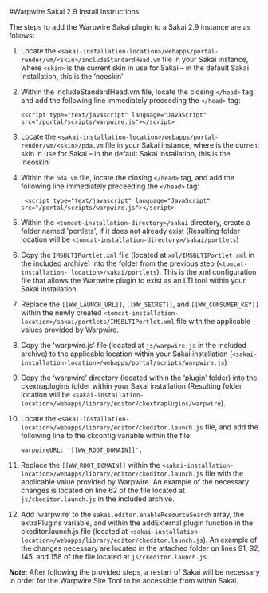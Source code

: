 #Warpwire Sakai 2.9 Install Instructions

The steps to add the Warpwire Sakai plugin to a Sakai 2.9 instance are as follows:

1. Locate the ```<sakai-installation-location>/webapps/portal-render/vm/<skin>/includeStandardHead.vm``` file in your Sakai instance, where ```<skin>``` is the current skin in use for Sakai – in the default Sakai installation, this is the ‘neoskin’

2. Within the includeStandardHead.vm file, locate the closing ```</head>``` tag, and add the following line immediately preceeding the ```</head>``` tag:

     ```<script type="text/javascript" language="JavaScript" src="/portal/scripts/warpwire.js"></script>```

3. Locate the ```<sakai-installation-location>/webapps/portal-render/vm/<skin>/pda.vm``` file in your Sakai instance, where <skin> is the current skin in use for Sakai – in the default Sakai installation, this is the ‘neoskin’

4. Within the ```pda.vm``` file, locate the closing ```</head>``` tag, and add the following line immediately preceeding the ```</head>``` tag:

     ``` <script type="text/javascript" language="JavaScript" src="/portal/scripts/warpwire.js"></script>```
     
5. Within the ```<tomcat-installation-directory>/sakai``` directory, create a folder named 'portlets', if it does not already exist (Resulting folder location will be ```<tomcat-installation-directory>/sakai/portlets```)

6. Copy the ```IMSBLTIPortlet.xml``` file (located at ```xml/IMSBLTIPortlet.xml``` in the included archive) into the folder from the previous step (```<tomcat-installation- location>/sakai/portlets```). This is the xml configuration file that allows the Warpwire plugin to exist as an LTI tool within your Sakai installation.

7. Replace the ```[[WW_LAUNCH_URL]]```, ```[[WW_SECRET]]```, and ```[[WW_CONSUMER_KEY]]``` within the newly created ```<tomcat-installation-location>/sakai/portlets/IMSBLTIPortlet.xml``` file with the applicable values provided by Warpwire.

8. Copy the 'warpwire.js' file (located at ```js/warpwire.js``` in the included archive) to the applicable location within your Sakai installation (```<sakai-installation-location>/webapps/portal/scripts/warpwire.js```)

9. Copy the ‘warpwire’ directory (located within the ‘plugin’ folder) into the ckextraplugins folder within your Sakai installation (Resulting folder location will be ```<sakai-installation-location>/webapps/library/editor/ckextraplugins/warpwire```).

10. Locate the ```<sakai-installation-location>/webapps/library/editor/ckeditor.launch.js``` file, and add the following line to the ckconfig variable within the file:

     ```warpwireURL: '[[WW_ROOT_DOMAIN]]',```
     
11. Replace the ```[[WW_ROOT_DOMAIN]]``` within the ```<sakai-installation-location>/webapps/library/editor/ckeditor.launch.js``` file with the applicable value provided by Warpwire. An example of the necessary changes is located on line 62 of the file located at ```js/ckeditor.launch.js``` in the included archive.

12. Add ‘warpwire’ to the ```sakai.editor.enableResourceSearch``` array, the extraPlugins variable, and within the addExternal plugin function in the ckeditor.launch.js file (located at ```<sakai-installation-location>/webapps/library/editor/ckeditor.launch.js```). An example of the changes necessary are located in the attached folder on lines 91, 92, 145, and 158 of the file located at ```js/ckeditor.launch.js```.

***Note***: After following the provided steps, a restart of Sakai will be necessary in order for the Warpwire Site Tool to be accessible from within Sakai.
